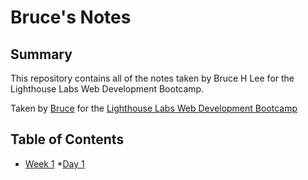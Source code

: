# Bruce's Notes

## Summary 
This repository contains all of the notes taken by Bruce H Lee for the Lighthouse Labs Web Development Bootcamp. 


Taken by [Bruce](https://github.com/blee77) for the [Lighthouse Labs Web Development Bootcamp](https://www.lighthouselabs.ca/)


## Table of Contents
* [Week 1](/Week_1)
  *[Day 1](/Week_1/Day_1)